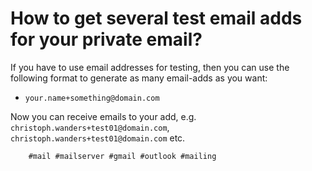 # How to get several test email adds for your private email?

If you have to use email addresses for testing, then you can use the
following format to generate as many email-adds as you want:

  - `your.name+something@domain.com`

Now you can receive emails to your add, e.g.
`christoph.wanders+test01@domain.com`,
`christoph.wanders+test01@domain.com` etc.

        #mail #mailserver #gmail #outlook #mailing
